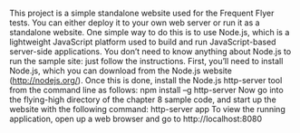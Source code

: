 This project is a simple standalone website used for the Frequent Flyer tests. You can either deploy it to your own web server or run it as a standalone website. One simple way to do this is to use Node.js, which is a lightweight JavaScript platform used to build and run JavaScript-based server-side applications. You don’t need to know anything about Node.js to run the sample site: just follow the instructions.
First, you’ll need to install Node.js, which you can download from the Node.js website (http://nodejs.org/). Once this is done, install the Node.js http-server tool from the command line as follows:
npm install –g http-server
Now go into the flying-high directory of the chapter 8 sample code, and start up the website with the following command:
http-server app
To view the running application, open up a web browser and go to http://localhost:8080